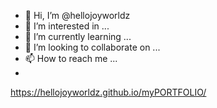 - 👋 Hi, I’m @hellojoyworldz
- 👀 I’m interested in ...
- 🌱 I’m currently learning ...
- 💞️ I’m looking to collaborate on ...
- 📫 How to reach me ...
- 
https://hellojoyworldz.github.io/myPORTFOLIO/

<!---
hellojoyworldz/hellojoyworldz is a ✨ special ✨ repository because its `README.md` (this file) appears on your GitHub profile.
You can click the Preview link to take a look at your changes.
--->
